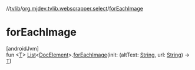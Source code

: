 //[tvlib](../../index.md)/[org.mjdev.tvlib.webscrapper.select](index.md)/[forEachImage](for-each-image.md)

# forEachImage

[androidJvm]\
fun &lt;[T](for-each-image.md)&gt; [List](https://kotlinlang.org/api/latest/jvm/stdlib/kotlin.collections/-list/index.html)&lt;[DocElement](-doc-element/index.md)&gt;.[forEachImage](for-each-image.md)(init: (altText: [String](https://kotlinlang.org/api/latest/jvm/stdlib/kotlin/-string/index.html), url: [String](https://kotlinlang.org/api/latest/jvm/stdlib/kotlin/-string/index.html)) -&gt; [T](for-each-image.md))
